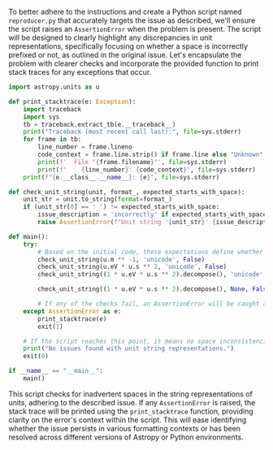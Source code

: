 To better adhere to the instructions and create a Python script named `reproducer.py` that accurately targets the issue as described, we'll ensure the script raises an `AssertionError` when the problem is present. The script will be designed to clearly highlight any discrepancies in unit representations, specifically focusing on whether a space is incorrectly prefixed or not, as outlined in the original issue. Let's encapsulate the problem with clearer checks and incorporate the provided function to print stack traces for any exceptions that occur.

```python
import astropy.units as u

def print_stacktrace(e: Exception):
    import traceback
    import sys
    tb = traceback.extract_tb(e.__traceback__)
    print("Traceback (most recent call last):", file=sys.stderr)
    for frame in tb:
        line_number = frame.lineno
        code_context = frame.line.strip() if frame.line else "Unknown"
        print(f'  File "{frame.filename}"', file=sys.stderr)
        print(f"    {line_number}: {code_context}", file=sys.stderr)
    print(f"{e.__class__.__name__}: {e}", file=sys.stderr)

def check_unit_string(unit, format_, expected_starts_with_space):
    unit_str = unit.to_string(format=format_)
    if (unit_str[0] == ' ') != expected_starts_with_space:
        issue_description = 'incorrectly' if expected_starts_with_space else 'unexpectedly'
        raise AssertionError(f"Unit string '{unit_str}' {issue_description} starts with a space for format '{format_}'")

def main():
    try:
        # Based on the initial code, these expectations define whether a space is expected or not.
        check_unit_string(u.m ** -1, 'unicode', False)
        check_unit_string(u.eV * u.s ** 2, 'unicode', False)
        check_unit_string((1 * u.eV * u.s ** 2).decompose(), 'unicode', False)

        check_unit_string((1 * u.eV * u.s ** 2).decompose(), None, False)  # Using default representation

        # If any of the checks fail, an AssertionError will be caught and a stack trace printed.
    except AssertionError as e:
        print_stacktrace(e)
        exit(1)

    # If the script reaches this point, it means no space inconsistencies were found.
    print("No issues found with unit string representations.")
    exit(0)

if __name__ == "__main__":
    main()
```

This script checks for inadvertent spaces in the string representations of units, adhering to the described issue. If any `AssertionError` is raised, the stack trace will be printed using the `print_stacktrace` function, providing clarity on the error's context within the script. This will ease identifying whether the issue persists in various formatting contexts or has been resolved across different versions of Astropy or Python environments.